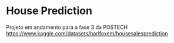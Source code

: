 # House Prediction
Projeto em andamento para a fase 3 da POSTECH 
https://www.kaggle.com/datasets/harlfoxem/housesalesprediction
